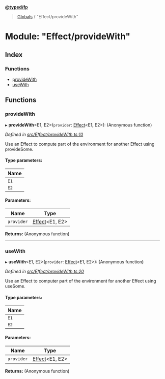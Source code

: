 **[@typed/fp](../README.md)**

> [Globals](../globals.md) / "Effect/provideWith"

# Module: "Effect/provideWith"

## Index

### Functions

* [provideWith](_effect_providewith_.md#providewith)
* [useWith](_effect_providewith_.md#usewith)

## Functions

### provideWith

▸ **provideWith**\<E1, E2>(`provider`: [Effect](_effect_effect_.effect.md)\<E1, E2>): (Anonymous function)

*Defined in [src/Effect/provideWith.ts:10](https://github.com/TylorS/typed-fp/blob/f27ba3e/src/Effect/provideWith.ts#L10)*

Use an Effect to compute part of the environment for another Effect using provideSome.

#### Type parameters:

Name |
------ |
`E1` |
`E2` |

#### Parameters:

Name | Type |
------ | ------ |
`provider` | [Effect](_effect_effect_.effect.md)\<E1, E2> |

**Returns:** (Anonymous function)

___

### useWith

▸ **useWith**\<E1, E2>(`provider`: [Effect](_effect_effect_.effect.md)\<E1, E2>): (Anonymous function)

*Defined in [src/Effect/provideWith.ts:20](https://github.com/TylorS/typed-fp/blob/f27ba3e/src/Effect/provideWith.ts#L20)*

Use an Effect to computer part of the environment for another Effect using useSome.

#### Type parameters:

Name |
------ |
`E1` |
`E2` |

#### Parameters:

Name | Type |
------ | ------ |
`provider` | [Effect](_effect_effect_.effect.md)\<E1, E2> |

**Returns:** (Anonymous function)
